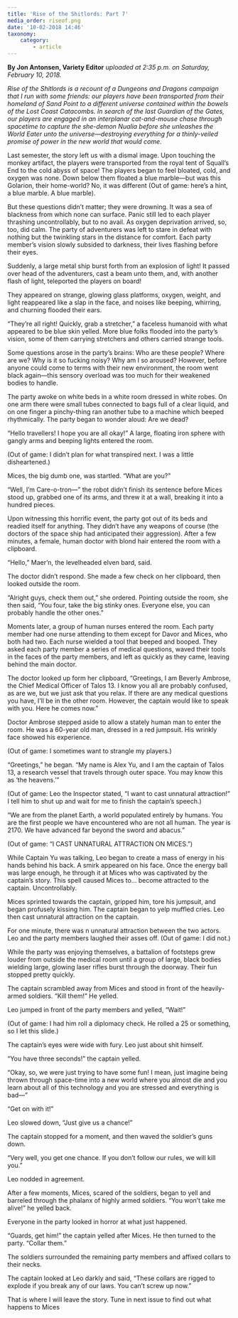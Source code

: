 ```yaml
---
title: 'Rise of the Shitlords: Part 7'
media_order: riseof.png
date: '10-02-2018 14:46'
taxonomy:
    category:
        - article
---
```


**By Jon Antonsen, Variety Editor** _uploaded at 2:35 p.m. on Saturday, February 10, 2018._

_Rise of the Shitlords is a recount of a Dungeons and Dragons campaign that I run with some friends: our players have been transported from their homeland of Sand Point to a different universe contained within the bowels of the Lost Coast Catacombs. In search of the last Guardian of the Gates, our players are engaged in an interplanar cat-and-mouse chase through spacetime to capture the she-demon Nualia before she unleashes the World Eater unto the universe—destroying everything for a thinly-veiled promise of power in the new world that would come._

Last semester, the story left us with a dismal image. Upon touching the monkey artifact, the players were transported from the royal tent of Squall’s End to the cold abyss of space! The players began to feel bloated, cold, and oxygen was none. Down below them floated a blue marble—but was this Golarion, their home-world? No, it was different (Out of game: here’s a hint, a blue marble. A blue marble). 

But these questions didn’t matter; they were drowning. It was a sea of blackness from which none can surface. Panic still led to each player thrashing uncontrollably, but to no avail. As oxygen deprivation arrived, so, too, did calm. The party of adventurers was left to stare in defeat with nothing but the twinkling stars in the distance for comfort. Each party member’s vision slowly subsided to darkness, their lives flashing before their eyes. 

Suddenly, a large metal ship burst forth from an explosion of light! It passed over head of the adventurers, cast a beam unto them, and, with another flash of light, teleported the players on board! 

They appeared on strange, glowing glass platforms, oxygen, weight, and light reappeared like a slap in the face, and noises like beeping, whirring, and churning flooded their ears. 

“They’re all right! Quickly, grab a stretcher,” a faceless humanoid with what appeared to be blue skin yelled. More blue folks flooded into the party’s vision, some of them carrying stretchers and others carried strange tools. 

Some questions arose in the party’s brains: Who are these people? Where are we? Why is it so fucking noisy? Why am I so aroused? However, before anyone could come to terms with their new environment, the room went black again—this sensory overload was too much for their weakened bodies to handle. 

The party awoke on white beds in a white room dressed in white robes. On one arm there were small tubes connected to bags full of a clear liquid, and on one finger a pinchy-thing ran another tube to a machine which beeped rhythmically. The party began to wonder aloud: Are we dead? 

“Hello travellers! I hope you are all okay!” A large, floating iron sphere with gangly arms and beeping lights entered the room. 

(Out of game: I didn’t plan for what transpired next. I was a little disheartened.)

Mices, the big dumb one, was startled. “What are you?” 

“Well, I’m Care-o-tron—” the robot didn’t finish its sentence before Mices stood up, grabbed one of its arms, and threw it at a wall, breaking it into a hundred pieces. 

Upon witnessing this horrific event, the party got out of its beds and readied itself for anything. They didn’t have any weapons of course (the doctors of the space ship had anticipated their aggression). After a few minutes, a female, human doctor with blond hair entered the room with a clipboard. 

“Hello,” Maer’n, the levelheaded elven bard, said. 

The doctor didn’t respond. She made a few check on her clipboard, then looked outside the room. 

“Alright guys, check them out,” she ordered. Pointing outside the room, she then said, “You four, take the big stinky ones. Everyone else, you can probably handle the other ones.” 

Moments later, a group of human nurses entered the room. Each party member had one nurse attending to them except for Davor and Mices, who both had two. Each nurse wielded a tool that beeped and booped. They asked each party member a series of medical questions, waved their tools in the faces of the party members, and left as quickly as they came, leaving behind the main doctor. 

The doctor looked up form her clipboard, “Greetings, I am Beverly Ambrose, the Chief Medical Officer of Talos 13. I know you all are probably confused, as are we, but we just ask that you relax. If there are any medical questions you have, I’ll be in the other room. However, the captain would like to speak with you. Here he comes now.” 

Doctor Ambrose stepped aside to allow a stately human man to enter the room. He was a 60-year old man, dressed in a red jumpsuit. His wrinkly face showed his experience. 

(Out of game: I sometimes want to strangle my players.) 

“Greetings,” he began. “My name is Alex Yu, and I am the captain of Talos 13, a research vessel that travels through outer space. You may know this as ‘the heavens.’” 

(Out of game: Leo the Inspector stated, “I want to cast unnatural attraction!” I tell him to shut up and wait for me to finish the captain’s speech.) 

“We are from the planet Earth, a world populated entirely by humans. You are the first people we have encountered who are not all human. The year is 2170. We have advanced far beyond the sword and abacus.” 

(Out of game: “I CAST UNNATURAL ATTRACTION ON MICES.”)

While Captain Yu was talking, Leo began to create a mass of energy in his hands behind his back. A smirk appeared on his face. Once the energy ball was large enough, he through it at Mices who was captivated by the captain’s story. This spell caused Mices to… become attracted to the captain. Uncontrollably. 

Mices sprinted towards the captain, gripped him, tore his jumpsuit, and began profusely kissing him. The captain began to yelp muffled cries. Leo then cast unnatural attraction on the captain. 

For one minute, there was n unnatural attraction between the two actors. Leo and the party members laughed their asses off. (Out of game: I did not.)

While the party was enjoying themselves, a battalion of footsteps grew louder from outside the medical room until a group of large, black bodies wielding large, glowing laser rifles burst through the doorway. Their fun stopped pretty quickly. 

The captain scrambled away from Mices and stood in front of the heavily-armed soldiers. “Kill them!” He yelled. 

Leo jumped in front of the party members and yelled, “Wait!” 

(Out of game: I had him roll a diplomacy check. He rolled a 25 or something, so I let this slide.)

The captain’s eyes were wide with fury. Leo just about shit himself. 

“You have three seconds!” the captain yelled. 

“Okay, so, we were just trying to have some fun! I mean, just imagine being thrown through space-time into a new world where you almost die and you learn about all of this technology and you are stressed and everything is bad—” 

“Get on with it!” 

Leo slowed down, “Just give us a chance!” 

The captain stopped for a moment, and then waved the soldier’s guns down. 

“Very well, you get one chance. If you don’t follow our rules, we will kill you.” 

Leo nodded in agreement. 

After a few moments, Mices, scared of the soldiers, began to yell and barreled through the phalanx of highly armed soldiers. “You won’t take me alive!” he yelled back. 

Everyone in the party looked in horror at what just happened. 

“Guards, get him!” the captain yelled after Mices. He then turned to the party. “Collar them.” 

The soldiers surrounded the remaining party members and affixed collars to their necks. 

The captain looked at Leo darkly and said, “These collars are rigged to explode if you break any of our laws. You can’t screw up now.” 

That is where I will leave the story. Tune in next issue to find out what happens to Mices
